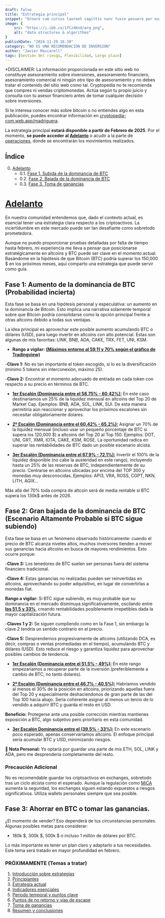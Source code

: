 ```yaml
---
draft: false
title: "Estrategia principal"
snippet: "Ornare cum cursus laoreet sagittis nunc fusce posuere per euismod dis vehicula a, semper fames lacus maecenas dictumst pulvinar neque enim non potenti. Torquent hac sociosqu eleifend potenti."
image: {
    src: "https://i.ibb.co/1fCz4Knd/arq.png",
    alt: "data structures & algorithms"
}
publishDate: "2024-11-29 16:39"
category: "NO ES UNA RECOMENDACIÓN DE INVERSIÓN"
author: "Javier Mascarell"
tags: [Gestión del riesgo, Flexibilidad, Largo plazo]
---
```


<div
 class="mx-auto prose prose-lg mt-6 max-w-3xl prose-h3:underline prose-p:text-justify">

 <a class="text-red-500 text-bold no-underline">*DISCLAIMER: La información proporcionada en este sitio web no constituye asesoramiento sobre inversiones, asesoramiento financiero, asesoramiento comercial ni ningún otro tipo de asesoramiento y no debes tratar el contenido del sitio web como tal. Cryptopedia no te recomienda que compres ni vendas criptomonedas. Actúa según tu propio juicio y consulta con tu asesor financiero antes de tomar cualquier decisión sobre inversiones.</a>

<p>Si te interesa conocer más sobre bitcoin o no entiendes algo en esta publicación, puedes encontrar información en 
<a target="_blank" href="https://cryptopedia-com.web.app/madriguera" class="text-blue-500 underline">cryptopedia-com.web.app/madriguera</a>.</p>

La estrategia principal **estará disponible a partir de Febrero de 2025**. Por el momento, **se puede acceder al [Adelanto](#ad)** o acudir a la parte de <a target="_blank" href="https://cryptopedia-com.web.app/operaciones" class="text-blue-500 underline">operaciones</a>, donde se encontrarán los movimientos realizados.

## **Índice**  
0. [Adelanto](#ad)
    - 0.1. [Fase 1. Subida de la dominancia de BTC](#0-1)
    - 0.2. [Fase 2. Bajada de la dominancia de BTC](#0-2)
    - 0.3. [Fase 3. Toma de ganancias](#0-3)
<!--1. [Introducción sobre estrategias](#1)
2. [Principiantes](#2)
3. [Estrategia actual](#3)
4. [Indicadores esenciales](#4)
5. [Periodo temporal y puntos clave](#5)
6. [Puntos de no retorno y vías de escape](#6)
7. [Toma de ganancias](#7)
8. [Resumen y conclusiones](#8)-->

# <u>Adelanto</u> <a name="ad"></a>

En nuestra comunidad entendemos que, dado el contexto actual, es esencial tener una estrategia clara respecto a los criptoactivos. La incertidumbre en este mercado puede ser tan desafiante como sobretodo prometedora.

Aunque no puedo proporcionar pruebas detalladas por falta de tiempo hasta febrero, mi experiencia me lleva a pensar que posicionarse estratégicamente en altcoins y BTC puede ser clave en el momento actual. Basándome en la hipótesis de que Bitcoin (BTC) podría superar los 150,000 $ en los próximos meses, aquí comparto una estrategia que puede servir como guía. 

<a name="0-1"></a>

## Fase 1: Aumento de la dominancia de BTC (Probabilidad incierta) 

Esta fase se basa en una hipótesis personal y especulativa: un aumento en la dominancia de Bitcoin. Esto implica una narrativa solamente temporal sobre que Bitcoin podría consolidarse como la opción principal frente a otras altcoins debido a todas sus ventajas.

La idea principal es aprovechar este posible aumento acumulando BTC o dólares (USD), para luego invertir en altcoins con alto potencial. Estas son algunas de mis favoritas: LINK, BNB, ADA, CAKE, TRX, FET, UNI, KSM. 

* **Rango a vigilar:** <a target="_blank" href="https://es.tradingview.com/symbols/BTC.D/" class="text-blue-500 underline">**(Máximos entorno al 59,11 y 70% según el gráfico de Tradingview)**</a>

-**Clave 1:** No es tan importante el token escogido, si lo es la diversificación (mínimo 5 tokens sin interconexión, máximo 25). 

-**Clave 2:** Encontrar el momento adecuado de entrada en cada token con respecto a su precio en términos de BTC. 

<a name="f1escalon1"></a>

- **<u>1er Escalón (Dominancia entre el 58,75% - 60,42%):</u>** En este caso destinariamos un 25% de la liquidez mensual en altcoins del Top 20 de Market Cap. Ejemplos: BNB, ADA, SOL, LINK, SUI. De esta manera permitiría aún reaccionar y aprovechar los próximos escalones sin necesitar obligatoriamente dolares. 

<a name="f1escalon2"></a>

- **<u>2º Escalón (Dominancia entre el 60,42% - 65,2%):</u>** Asignar un 70% de la liquidez mensual (incluso usar un pequeño porcentaje de BTC si supera los 120,000 $) a altcoins del Top 20 al Top 150. Ejemplos: DOT, UNI, GRT, XMR, IOTA, CAKE, KSM, ROSE. La oportunidad radica en superar las rentabilidades de BTC dado un posible escenario alcista. 

<a name="f1escalon3"></a>

- **<u>3er Escalón (Dominancia entre el 67,9% - 72,1%):</u>** Invertir el 100% de la liquidez disponible (no cabe la austeridad en este rango), incluyendo hasta un 25% de las reservas de BTC, independientemente de su precio. Centrarse en altcoins ubicadas por encima del TOP 300 y monedas muy desconocidas. Ejemplos: API3, VRA, ROSS, CGPT, NKN, LITH, AGIX...

Más allá del 70% toda compra de altcoin será de media rentable si BTC supera los 130k$ antes de 2026. 

<a name="0-2"></a>

## Fase 2: Gran bajada de la dominancia de BTC (Escenario Altamente Probable si BTC sigue subiendo) 

Esta fase se basa en un fenómeno observado históricamente: cuando el precio de BTC alcanza niveles altos, muchos inversores tienden a mover sus ganancias hacia altcoins en busca de mayores rendimientos. Esto ocurre porque:

-**Clave 3:** Los tenedores de BTC suelen ser personas fuera del sistema financiero tradicional.

-**Clave 4:** Estas ganancias no realizadas pueden ser reinvertidas en altcoins, aprovechando su poder adquisitivo, en lugar de convertirlas a monedas fiat.

 **Rango a vigilar:** Si BTC sigue subiendo, es muy probable que su dominancia en el mercado disminuya significativamente, oscilando entre <a target="_blank" href="https://es.tradingview.com/symbols/BTC.D/" class="text-blue-500 underline">**los 51,5 y 33%**</a>, creando rentabilidades posiblemente irrepetibles dada la mayor capitalización futura.

-**Claves 1 y 2:** Se siguen cumpliendo como en la Fase 1, sin embargo la clave 2 tendría un sentido contrario en el precio.

-**Clave 5:** Desprendernos progresivamente de altcoins (utilizando DCA, es decir, compras o ventas promediadas en el tiempo), acumulando BTC y dólares (USD). Esto reduce el riesgo y garantiza liquidez para aprovechar posibles cambios de tendencia. 

<a name="f2escalon1"></a>

- **<u>1er Escalón (Dominancia entre el 51,5% - 49%):</u>** En este rango empezariamos a recuperar parte de la inversión (preferiblemente a cambio de BTC, no tanto dolares). 

<a name="f2escalon2"></a>

- **<u>2º Escalón (Dominancia entre el 46,7% - 40,5%):</u>** Habríamos vendido al menos el 30% de la posición en altcoins, priorizando aquellas fuera del Top 20 y especialmente deshaciendonos de gran parte de las del Top 100 hacia abajo. Sería coherente asignar al menos un tercio de lo vendido a adquirir BTC y guarda el resto en USD.

**Beneficio:** Protegerse ante una posible corrección mientras mantienes exposición a BTC, algo subjetivo pero prioritario en esta comunidad. 

<a name="f2escalon3"></a>

- **<u>3er Escalón Dominancia entre el (39,5% - 33%):</u>** En este escenario poco esperado, apenas conservariamos altcoins. El enfoque principal sería acumular BTC y USD, minimizando riesgos.

**📌 Nota Personal:** Yo optaría por guardar una parte de mis ETH, SOL, LINK y ADA, pero me desprendería completamente del resto.

### Precaución Adicional

<p class= "text-red-500 no-underline">No es recomendable guardar los criptoactivos en exchanges, sobretodo tras un ciclo alcista como el esperado. Aunque la regulación como <a target="_blank" href="https://www.pwc.es/es/auditoria/assets/impacto-regulatorio-mica-en%20los-criptoactivos.pdf" class="text-blue-500 underline text-bold">MiCA</a> aumenta la seguridad, los exchanges siguen estando expuestos a riesgos significativos. Utiliza wallets personales siempre que sea posible.</p>

## Fase 3: Ahorrar en BTC o tomar las ganancias. <a name="0-3"></a>

¿El momento de vender? Eso dependerá de tus circunstancias personales. Algunas posibles metas para considerar:

- 180k $, 300k $, 500k $ o incluso 1 millón de dólares por BTC.

Lo más importante es tener un plan claro y adaptarlo a tus necesidades. Este tema será tratado en mayor profundidad en febrero.

### PRÓXIMAMENTE (Temas a tratar)

1. [Introducción sobre estrategias](#1)
2. [Principiantes](#2)
3. [Estrategia actual](#3)
4. [Indicadores esenciales](#4)
5. [Periodo temporal y puntos clave](#5)
6. [Puntos de no retorno y vías de escape](#6)
7. [Toma de ganancias](#7)
8. [Resumen y conclusiones](#8)

<!--
## 0. Introducción sobre estrategias <a name="0"></a>
Desde su creación y posterior lanzamiento en 2009, Bitcoin ha evolucionado constantemente, pues como cualquier otra técnologia, las mejoras son necesarias para mantener la seguridad y competitividad.

Sin embargo, también hay otra cuestión que ha ido evolucionando a lo largo del tiempo a medida que su adopción también ha ido creciendo (ya sea por moda, especulación o acumulación), nos centraremos en las dos últimas y analizaremos cuales han sido los motivos y estudiaremos su posible evolución.

El creador de una herramienta o instrumento, trata de resolver problemas, pero no puede decidir cual será el uso que las personas van a hacer de el (el microondas se utilizó por primera vez para luchar contra aviones de los Nazis, el papel de burbujas se ideó para colocarlo en las paredes de las viviendas), como mucho los creadores podrán intuir o incentivar uno o varios usos, peró será la sociedad quien encuentre la utilidad que generá mayor valor.

## 1. Principiantes <a name="1"></a>
En este sentido, el Whitepaper de Bitcoin aunque no habla directamente de dinero, si que destaca su cualidad de efectivo digital entre personas (símil con los billetes, pero online), aunque Satoshi priorizó aspectos como la seguridad (De la red y de los activos de los propietarios mediante dilución tendiente a 0) y descentralización (Mediante un tamaño de bloque reducido), dejó a un lado la escalabilidad, pues pensaba que los otros dos atributos erán prioritarios. De hecho, el propio Satoshi ya era consciente del "problema" de establecer una oferta tan rígida, como argumentó ante la pregunta de una cantidad de Bitcoins fija y el número de usuarios creciente: "Es más típico de un metal precioso. En lugar de que la oferta cambie para mantener el valor igual, la oferta está predeterminada y el valor cambia. A medida que crece el número de usuarios, aumenta el valor por moneda."<a href="#referencia2" style="font-weight: bold; text-decoration: none;"><sup>[2]</sup></a> Dejando claro que para el no era tan importante el uso como dinero, como si lo era la calidad del activo.

## 2. Estrategia actual <a name="2"></a>
Cuando me he encontrado con personas que opinaban sobre Bitcoin, muchas eran las dudas y preocupaciones sobre su futuro. Las personas que conocian de técnicas de inversión como puedan ser Value investing argumentaban que el valor intrínseco de Bitcoin era 0, ya que a diferencia de cualquier negocio, Bitcoin no generaba flujos de caja (rentabilidad anual) y que por tanto su valor solamente se basaba en la esperanza de que subiera más y más. Pero cuando exponías que Bitcoin era más bien un activo real como el oro y que no era un activo financiero, respondian que el oro si que tenía una utilidad clara y es que su demanda iba a mantenerse por las necesidades de la industria y del sector joyero (aunque realmente casi toda la propiedad se concentra realmente en demandantes de valor refugio y garantistas como lo son los Bancos Centrales).

Por el contrario cuando hablabas con otras personas mucho más prácticas, argumentaban que Bitcoin no es dinero y que ya se pueden hacer Bizums o pagos online con tarjeta o transferencia bancaria y que más allá del precio, nadie utilizaba Bitcoin en su día a día para pagar o enviar dinero.

Mi respuesta en este post es clara al respecto: Bitcoin a día de hoy no tiene las capacidades para convertirse en dinero, el principal problema es que la velocidad, los costes por operación y la inestabilidad en el precio lo convierten en un mal dinero, sobretodo para aquellos que tengan altas necesidades de liquidez en su vida diaria (o incapacidad de ahorro en el tiempo).

## 3. Indicadores principales <a name="3"></a>

Algo que no se contempla muy bien cuando se compara Bitcoin con cualquier forma de ahorro es que mantener cualquier forma de ahorro en el tiempo tiene algún tipo de coste:
- **<u>Coste de oportunidad:</u>**
Dadas tus necesidades, puede que cualquier otra decisión hubiera sido más rentable
- **<u>Coste de almacenamiento:</u>**
Quien tiene acciones, necesariamente habrá de pasar por un broker quien anualmente cobre comisiones de mantenimiento o custodia. Quien tiene una vivienda deberá pagar IBI, contribuciones, reformas, derramas, etc. Quién tenga una materia prima deberá almacenarla cuidadosamente e implementar medidas de seguridad, lo cual tiene un coste. Siendo Bitcoin el claro ganador, ya que no tiene costes de mantenimiento, aunque si costes de tiempo por la indispensable formación para garantizar una mínima seguridad.
- **<u>Costes de transacción:</u>**
Quien almacena valor, generalmente trata de deshacerlo en algun momento para adquirir aquello que desea. Esta es una clara ventaja del dinero fiat, ya que estos costes son muy bajos. Pero las viviendas tienen costes elevados, como puedan ser el notario, la gestión hipotecaria y sobretodo los impuestos. El oro tiene un alto coste por la desconfianza de la veracidad del contenido y para bajas cantidades relativamente es muy alto. Con los isntrumentos estas comisiones son similares a bitcoin, pero no es tan bajo como el de euros o dolares.
- **<u>Coste de dilución:</u>**
Esta es una clara ventaja y una clara fuente de demanda de Bitcoin que actualmente cuenta con un incremento de unidades del 0,85% anual, pero que en 2033 será del 0,2% y en 2050 estará muy cerca del 0%. Las acciones por ejemplo tienen la capacidad de diluir al accionista cuando se emiten nuevas unidades de la nada. Las viviendas en los últimos años no sufren este problema en España, pues las nuevas construcciones en ciudades muy demandadas son bajas, pero en 2008 y años posteriores si fue un problema cuando había una alta competencia entre oferentes. El dinero tal como hablé en el blog de ¿Qué es realmente el dinero? sufre mucho sobretodo en periodos temporales largos debido a la oferta creciente. El oro aunque escaso, sigue siendo minado y la tasa de extracción es cercana al 2% anual y aunque también debería de disminuir ya que algunas estimaciones apuntan a que solamente queda un 30% por minar, la tecnología mejora y si sube mucho de precio, surgirán muchas empresas y nuevos métodos para aumentar la velocidad de extracción.

## 4. Periodo temporal y puntos clave <a name="4"></a>
Claramente atesorar tus ahorros en bitcoin supone que evites pagar muchos costes anualmente, este coste parece insignificante, pero cuando sumas todos los años y tienes en cuenta el efecto del interés compuesto (del coste). Te das cuenta entonces de que esta solución permite que tu riqueza no disminuya en gran medida al menos.

Otro aspecto fundamental es que si no hay prácticamente dilución y tiende a 0, entonces si la demanda no baja, serás capaz sin duda de mantener tu riqueza (sin contar obviamente cambios en la regulación fiscal), mientras que con el dinero obviamente esto no es así y se ve reflejado en la inflación, pero los otros activos también pecan de este problema y necesariamente necesitan de más demandantes para mantener la capacidad de compra real, sin embargo, Bitcoin no requiere de ello.
## 5. Puntos de no retorno y vías de escape <a name="5"></a>
Obviamente aunque actualmente Bitcoin ocupe la posición séptima como activo más valioso del mundo por capitalización de mercado, todavía la demanda no está estabilizada y muchas personas compran para despues vender rápidamente, lo cual provoca fuertes movimientos que junto a la incertidumbre de la adopción futura o el surgimiento de mejores alternativas, hacen que su precio sea muy volatil, siendo un muy mal instrumento para individuos que tengan altas necesidades de liquidez o compromisos de pago cercanos (En los paises pobres Bitcoin sería una buena solució, pero no lo es porque no pueden ahorrar nada y viven al día). Tampoco se sabe como procederá su evolución, ya que a diferencia del oro tenemos registros de apenas 15 años y tampoco sabemos como reaccionarán los estados en cuanto a sistema impositivo y legislación.

Por otro lado encontramos que aunque la seguridad de Bitcoin es de las más altas que hay en internet, no se libra de ciertos peligros como pueda ser un ataque a la descentralización, un ataque a los nodos, etc. Pero sin duda el mayor riesgo lo encontramos en su sistema de incentivos y es que la seguridad de bitcoin se sustenta en los ajustes de dificultad y estos a su vez dependen de la competencia de los mineros. Se podría provocar una espiral bajista hasta 0$ (cada vez más dificil a medida que el precio suba durante años), ya que si el precio baja, cada vez menos mineros podrían participar y bajaría la dificultad, esto a su vez haría que algunos cautos vendieran por no querer asumir el riesgo de seguridad, esto incrementaría el problema de los mineros y se podría llegar a un punto de dificultad tan baja que alguien con una inversion billonaria podría secuestrar la red de Bitcoin y controlarla a su antojo, perdiendo Bitcoin toda seguridad y por tanto dejando de cumplir una de sus utilidades imprescindibles.

## 6. Tomas de ganancias <a name="6"></a>

## 7. Resumen y conclusiones <a name="7"></a>


Aunque Bitcoin en la actualidad no cumpla el papel de dinero y no genere rendimientos a sus poseedores, si que es un instrumento muy valioso para almacenar y transmitir valor en el tiempo y en el espacio, ya que es de los instrumentos que tiene menores costes de almacenamiento, custodia y mantenimiento. Estos atributos lo han convertido en un vehículo de propiedad muy demandado y por tanto no es muy arriesgado para aquellos que tengan la capacidad de ahorrar, poseer un porcentaje aunque sea bajo del ahorro en este activo al portador.

Obviamente hay que conocer sus riesgos y tener en cuenta que Bitcoin no ha vivido ninguna crisis, momentos en los cuales ahorrar es más complejo. Todavía tampoco ha sufrido una prohibición total por parte de los Estados y tiene un tiempo de vida muy corto como para asegurar que no habrá nada que le supere o que la tecnología aguantará todos los vaivenes que surjan.

Por todo lo anterior y dado que yo valoro mucho el ahorro/inversión, tengo parte de mi riqueza en Bitcoin, pero cada uno debe analizar sus circunstancias, conocer su tolerancia a variaciones de precio y sobretodo su periodo temporal mínimo para dehacer sus ahorros para adquirir aquello que desean.

<section id="referencias">
  <h2>Referencias</h2>
  <p id="referencia1">Referencia 1: <a href="https://cryptopedia-com.web.app/madriguera" target="_blank">https://cryptopedia-com.web.app/madriguera</a></p>
  <p id="referencia2">Referencia 2: <a href="https://satoshi.nakamotoinstitute.org/es/posts/p2pfoundation/3/" target="_blank">https://satoshi.nakamotoinstitute.org/<wbr>es/posts/p2pfoundation/3/</a></p>

</section>
-->

</div>
